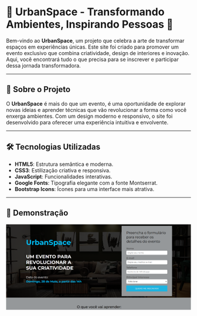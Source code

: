 # 🌆 UrbanSpace - Transformando Ambientes, Inspirando Pessoas 🌿

Bem-vindo ao **UrbanSpace**, um projeto que celebra a arte de transformar espaços em experiências únicas. Este site foi criado para promover um evento exclusivo que combina criatividade, design de interiores e inovação. Aqui, você encontrará tudo o que precisa para se inscrever e participar dessa jornada transformadora.

---

## 🚀 Sobre o Projeto

O **UrbanSpace** é mais do que um evento, é uma oportunidade de explorar novas ideias e aprender técnicas que vão revolucionar a forma como você enxerga ambientes. Com um design moderno e responsivo, o site foi desenvolvido para oferecer uma experiência intuitiva e envolvente.

---

## 🛠️ Tecnologias Utilizadas

- **HTML5**: Estrutura semântica e moderna.
- **CSS3**: Estilização criativa e responsiva.
- **JavaScript**: Funcionalidades interativas.
- **Google Fonts**: Tipografia elegante com a fonte Montserrat.
- **Bootstrap Icons**: Ícones para uma interface mais atrativa.

---

## 📸 Demonstração

![Demonstração do projeto](/html_css_landing_page-main/img/tela.png)
